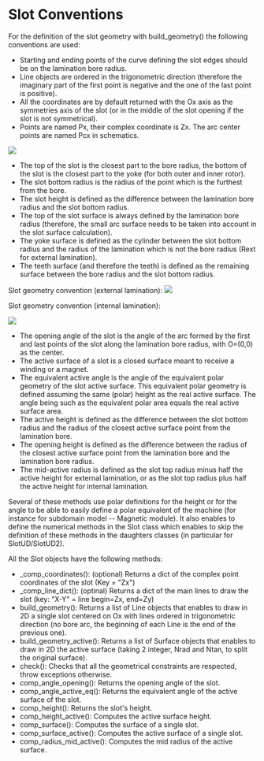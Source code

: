 Slot Conventions
================

For the definition of the slot geometry with build_geometry() the
following conventions are used: 

- Starting and ending points of the curve
defining the slot edges should be on the lamination bore radius. 
- Line objects are ordered in the trigonometric direction (therefore the
imaginary part of the first point is negative and the one of the last
point is positive). 
- All the coordinates are by default returned with the Ox axis as the symmetries axis of the slot (or in the middle of the
slot opening if the slot is not symmetrical). 
- Points are named Px, their complex coordinate is Zx. The arc center points are named Pcx in
schematics.

![](_static/slot_convention_1.png)

-   The top of the slot is the closest part to the bore radius, the
    bottom of the slot is the closest part to the yoke (for both outer
    and inner rotor).
-   The slot bottom radius is the radius of the point which is the
    furthest from the bore.
-   The slot height is defined as the difference between the lamination bore radius
    and the slot bottom radius.
-   The top of the slot surface is always defined by the lamination bore
    radius (therefore, the small arc surface needs to be taken into
    account in the slot surface calculation).
-   The yoke surface is defined as the cylinder between the slot bottom
    radius and the radius of the lamination which is not the bore radius
    (Rext for external lamination).
-   The teeth surface (and therefore the teeth) is defined as the
    remaining surface between the bore radius and the slot bottom
    radius.

Slot geometry convention (external lamination): 
![](_static/slot_convention_2.png)

Slot geometry convention (internal lamination):

![](_static/slot_convention_3.png)

-   The opening angle of the slot is the angle of the arc formed by the
    first and last points of the slot along the lamination bore radius,
    with O=(0,0) as the center.
-   The active surface of a slot is a closed surface meant to receive a winding or a magnet.
-   The equivalent active angle is the angle of the equivalent polar
    geometry of the slot active surface. This equivalent polar geometry
    is defined assuming the same (polar) height as the real active surface. The angle
    being such as the equivalent polar area equals the real active surface area.
-   The active height is defined as the difference between the slot
    bottom radius and the radius of the closest active surface point from the
    lamination bore.
-   The opening height is defined as the difference between the radius
    of the closest active surface point from the lamination bore and the
    lamination bore radius.
-   The mid-active radius is defined as the slot top radius minus half
    the active height for external lamination, or as the slot top
    radius plus half the active height for internal lamination.

Several of these methods use polar definitions for the height or for the angle to be able to easily define a polar equivalent of the machine (for instance for subdomain model -- Magnetic module). It also enables to define the numerical methods in the Slot class which enables to skip the definition of these methods in the daughters classes (in particular for SlotUD/SlotUD2).

All the Slot objects have the following methods:

-  _comp_coordinates(): (optional) Returns a dict of the complex point coordinates of the slot (Key = "Zx")
-  _comp_line_dict(): (optinal) Returns a dict of the main lines to draw the slot (key: "X-Y" = line begin=Zx, end=Zy)
-  build_geometry(): Returns a list of Line objects that enables to draw in 2D a single slot centered on Ox with lines ordered in trigonometric direction (no bore arc, the beginning of each Line is the end of the previous one). 
-  build_geometry_active(): Returns a list of Surface objects that enables to draw in 2D the active surface (taking 2 integer, Nrad and Ntan, to split the original surface). 
-  check(): Checks that all the geometrical constraints are respected, throw exceptions otherwise. 
-  comp_angle_opening(): Returns the opening angle of the slot. 
-  comp_angle_active_eq(): Returns the equivalent angle of the active surface of the slot. 
-  comp_height(): Returns the slot's height. 
-  comp_height_active(): Computes the active surface height. 
-  comp_surface(): Computes the surface of a single slot. 
-  comp_surface_active(): Computes the active surface of a single slot.
-  comp_radius_mid_active(): Computes the mid radius of the active surface.
